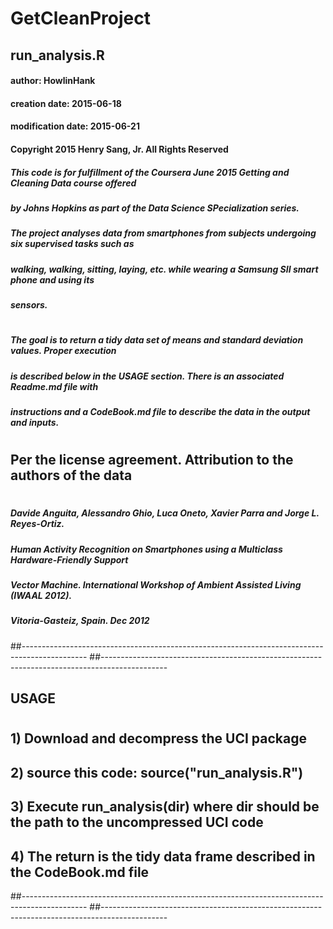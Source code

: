 # GetCleanProject
## run_analysis.R
#### author: HowlinHank
#### creation date: 2015-06-18
#### modification date: 2015-06-21
#### Copyright 2015 Henry Sang, Jr.  All Rights Reserved

##### This code is for fulfillment of the Coursera June 2015 Getting and Cleaning Data course offered
##### by Johns Hopkins as part of the Data Science SPecialization series.
####
##### The project analyses data from smartphones from subjects undergoing six supervised tasks such as
##### walking, walking, sitting, laying, etc. while wearing a Samsung SII smart phone and using its
##### sensors.
#
##### The goal is to return a tidy data set of means and standard deviation values. Proper execution
##### is described below in the USAGE section.  There is an associated Readme.md file with 
##### instructions and a CodeBook.md file to describe the data in the output and inputs.
#
#
## Per the license agreement. Attribution to the authors of the data
#
##### Davide Anguita, Alessandro Ghio, Luca Oneto, Xavier Parra and Jorge L. Reyes-Ortiz. 
##### Human Activity Recognition on Smartphones using a Multiclass Hardware-Friendly Support 
##### Vector Machine. International Workshop of Ambient Assisted Living (IWAAL 2012). 
##### Vitoria-Gasteiz, Spain. Dec 2012




##----------------------------------------------------------------------------------------------
##----------------------------------------------------------------------------------------------
## USAGE
#
## 1) Download and decompress the UCI package
## 2) source this code: source("run_analysis.R")
## 3) Execute run_analysis(dir) where dir should be the path to the uncompressed UCI code
## 4) The return is the tidy data frame described in the CodeBook.md file
##----------------------------------------------------------------------------------------------
##----------------------------------------------------------------------------------------------
